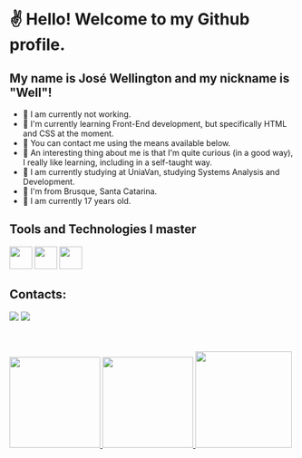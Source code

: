 # ✌️ Hello! Welcome to my Github profile.
## My name is José Wellington and my nickname is "Well"!

- 💼 I am currently not working.
- 🧠 I'm currently learning Front-End development, but specifically HTML and CSS at the moment.
- 💬 You can contact me using the means available below.
- 🧐 An interesting thing about me is that I'm quite curious (in a good way), I really like learning, including in a self-taught way.
- 🏫 I am currently studying at UniaVan, studying Systems Analysis and Development.
- 🚩 I'm from Brusque, Santa Catarina.
- 💎 I am currently 17 years old.

## Tools and Technologies I master

<img src="https://cdn.jsdelivr.net/gh/devicons/devicon/icons/html5/html5-original.svg" width="40" height="40" /> <img src="https://cdn.jsdelivr.net/gh/devicons/devicon/icons/css3/css3-original.svg" width="40" height="40"  /> <img src="https://cdn.jsdelivr.net/gh/devicons/devicon/icons/vscode/vscode-original.svg" width="40" height="40" />

## Contacts:

<div>
  <a href="https://instagram.com/josewellingtoon_" target="_blank"><img loading="lazy" src="https://img.shields.io/badge/Instagram-E4405F?style=for-the-badge&logo=instagram&logoColor=white"></a>
  <a href="https://www.linkedin.com/in/josewellington2901/" target="_blank"><img loading="lazy" src="https://img.shields.io/badge/LinkedIn-0077B5?style=for-the-badge&logo=linkedin&logoColor=white"></a>
</div>
<br/>
<br/>
<br/>
<div>
  <a href="https://github.com/josewellingtonn">
    <img loading="lazy" height="160em" src="https://github-readme-stats.vercel.app/api/top-langs/?username=josewellingtonn&layout=compact&langs_count=7&theme=dracula">
    <img loading="lazy" height="160em" src="https://github-readme-stats.vercel.app/api?username=josewellingtonn&show_icons=true&theme=dracula&include_all_commits=true&count_private=true">
    <img loading="lazy" height="170em" src="https://github.com/josewellingtonn/josewellingtonn/assets/152819590/c140f677-a9db-4c80-8666-b98291bcd9dc">
  </a>
</div>

